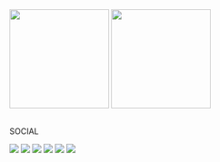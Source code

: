 <div>
  <a href="https://github.com/CapitaoFTW"></a>
  <img height="175em" src="https://github-readme-stats.vercel.app/api?username=CapitaoFTW&show_icons=true&theme=dracula&include_all_commits-true&count_private=true"> 
  <img height="175em" src="https://github-readme-stats.vercel.app/api/top-langs/?username=CapitaoFTW&layout=compact&langs_count=16&theme=dracula">
</div>
  
  ##  
  
SOCIAL
  
<div>
  <a href="" target="_blank"><img src="https://img.shields.io/badge/-Instagram-%23E4405F?style=for-the-badge&logo=instagram&logoColor=white" target="_blank"></a>   
  <a href="" target="_blank"><img src="https://img.shields.io/badge/Facebook-1877F2?style=for-the-badge&logo=facebook&logoColor=white" target="_blank"></a>
  <a href="" target="_blank"><img src="https://img.shields.io/badge/Twitter-1DA1F2?style=for-the-badge&logo=twitter&logoColor=white" target="_blank"></a>
  <a href="" target="_blank"><img src="https://img.shields.io/badge/Spotify-1ED760?&style=for-the-badge&logo=spotify&logoColor=white" target="_blank"></a>
  <a href="" target="_blank"><img src="https://img.shields.io/badge/YouTube-FF0000?style=for-the-badge&logo=youtube&logoColor=white" target="_blank"></a>
  <a href="" target="_blank"><img src="https://img.shields.io/badge/Twitch-9146FF?style=for-the-badge&logo=twitch&logoColor=white" target="_blank"></a>
  
</div>
